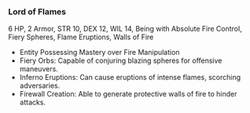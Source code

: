 ### Lord of Flames
6 HP, 2 Armor, STR 10, DEX 12, WIL 14, Being with Absolute Fire Control, Fiery Spheres, Flame Eruptions, Walls of Fire
- Entity Possessing Mastery over Fire Manipulation
- Fiery Orbs: Capable of conjuring blazing spheres for offensive maneuvers.
- Inferno Eruptions: Can cause eruptions of intense flames, scorching adversaries.
- Firewall Creation: Able to generate protective walls of fire to hinder attacks.

